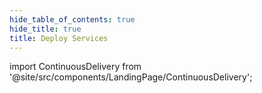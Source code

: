 ```yaml
---
hide_table_of_contents: true
hide_title: true
title: Deploy Services
---
```


<!-- # Deploy Services -->

<!-- Custom component -->

import ContinuousDelivery from '@site/src/components/LandingPage/ContinuousDelivery';

<ContinuousDelivery />
